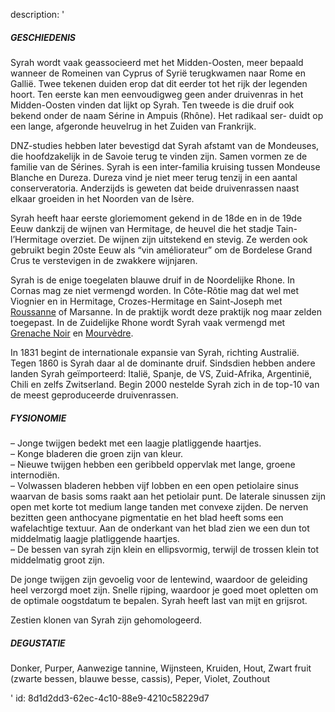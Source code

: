 description: '<h5>GESCHIEDENIS</h5><p>Syrah wordt vaak geassocieerd met het Midden-Oosten, meer bepaald wanneer de Romeinen van Cyprus of Syrië terugkwamen naar Rome en Gallië. Twee tekenen duiden erop dat dit eerder tot het rijk der legenden hoort. Ten eerste kan men eenvoudigweg geen ander druivenras in het Midden-Oosten vinden dat lijkt op Syrah. Ten tweede is die druif ook bekend onder de naam Sérine in Ampuis (Rhône). Het radikaal ser- duidt op een lange, afgeronde heuvelrug in het Zuiden van Frankrijk.</p><p>DNZ-studies hebben later bevestigd dat Syrah afstamt van de Mondeuses, die hoofdzakelijk in de Savoie terug te vinden zijn. Samen vormen ze de familie van de Sérines. Syrah is een inter-familia kruising tussen Mondeuse Blanche en Dureza. Dureza vind je niet meer terug tenzij in een aantal conserveratoria. Anderzijds is geweten dat beide druivenrassen naast elkaar groeiden in het Noorden van de Isère.</p><p>Syrah heeft haar eerste gloriemoment gekend in de 18de en in de 19de Eeuw dankzij de wijnen van Hermitage, de heuvel die het stadje Tain-l’Hermitage overziet. De wijnen zijn uitstekend en stevig. Ze werden ook gebruikt begin 20ste Eeuw als “vin améliorateur” om de Bordelese Grand Crus te verstevigen in de zwakkere wijnjaren.</p><p>Syrah is de enige toegelaten blauwe druif in de Noordelijke Rhone. In Cornas mag ze niet vermengd worden. In Côte-Rôtie mag dat wel met Viognier en in Hermitage, Crozes-Hermitage en Saint-Joseph met <a href="/nl/grape/roussanne">Roussanne</a> of Marsanne. In de praktijk wordt deze praktijk nog maar zelden toegepast. In de Zuidelijke Rhone wordt Syrah vaak vermengd met <a href="/nl/grape/grenache-noir">Grenache Noir</a> en <a href="/nl/grape/mourvedre">Mourvèdre</a>.</p><p>In 1831 begint de internationale expansie van Syrah, richting Australië. Tegen 1860 is Syrah daar al de dominante druif. Sindsdien hebben andere landen Syrah geïmporteerd: Italië, Spanje, de VS, Zuid-Afrika, Argentinië, Chili en zelfs Zwitserland. Begin 2000 nestelde Syrah zich in de top-10 van de meest geproduceerde druivenrassen.</p><h5>FYSIONOMIE</h5><p>– Jonge twijgen bedekt met een laagje platliggende haartjes.<br>– Konge bladeren die groen zijn van kleur.<br>– Nieuwe twijgen hebben een geribbeld oppervlak met lange, groene internodiën.<br>– Volwassen bladeren hebben vijf lobben en een open petiolaire sinus waarvan de basis soms raakt aan het petiolair punt. De laterale sinussen zijn open met korte tot medium lange tanden met convexe zijden. De nerven bezitten geen anthocyane pigmentatie en het blad heeft soms een wafelachtige textuur. Aan de onderkant van het blad zien we een dun tot middelmatig laagje platliggende haartjes.<br>– De bessen van syrah zijn klein en ellipsvormig, terwijl de trossen klein tot middelmatig groot zijn.</p><p>De jonge twijgen zijn gevoelig voor de lentewind, waardoor de geleiding heel verzorgd moet zijn. Snelle rijping, waardoor je goed moet opletten om de optimale oogstdatum te bepalen. Syrah heeft last van mijt en grijsrot.</p><p>Zestien klonen van Syrah zijn gehomologeerd.</p><h5>DEGUSTATIE</h5><p>Donker, Purper, Aanwezige tannine, Wijnsteen, Kruiden, Hout, Zwart fruit (zwarte bessen, blauwe besse, cassis), Peper, Violet, Zouthout</p>'
id: 8d1d2dd3-62ec-4c10-88e9-4210c58229d7
